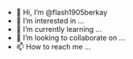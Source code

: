 - 👋 Hi, I’m @flash1905berkay
- 👀 I’m interested in ...
- 🌱 I’m currently learning ...
- 💞️ I’m looking to collaborate on ...
- 📫 How to reach me ...

<!---
flash1905berkay/flash1905berkay is a ✨ special ✨ repository because its `README.md` (this file) appears on your GitHub profile.
You can click the Preview link to take a look at your changes.
--->
